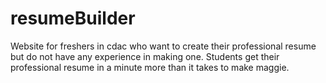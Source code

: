 # resumeBuilder
Website for freshers in cdac who want to create their professional resume but do not have any experience in making one. Students get their professional resume in a minute more than it takes to make maggie.
